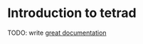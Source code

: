 # Introduction to tetrad

TODO: write [great documentation](http://jacobian.org/writing/what-to-write/)
